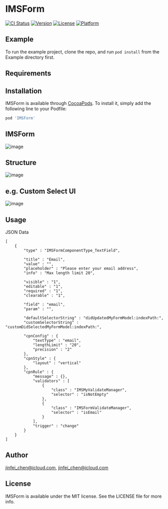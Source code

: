 # IMSForm

[![CI Status](https://img.shields.io/travis/jinfei_chen@icloud.com/IMSForm.svg?style=flat)](https://travis-ci.org/jinfei_chen@icloud.com/IMSForm)
[![Version](https://img.shields.io/cocoapods/v/IMSForm.svg?style=flat)](https://cocoapods.org/pods/IMSForm)
[![License](https://img.shields.io/cocoapods/l/IMSForm.svg?style=flat)](https://cocoapods.org/pods/IMSForm)
[![Platform](https://img.shields.io/cocoapods/p/IMSForm.svg?style=flat)](https://cocoapods.org/pods/IMSForm)

## Example

To run the example project, clone the repo, and run `pod install` from the Example directory first.

## Requirements

## Installation

IMSForm is available through [CocoaPods](https://cocoapods.org). To install
it, simply add the following line to your Podfile:

```ruby
pod 'IMSForm'
```

## IMSForm

![image](https://git.imshktech.com/ios/imsform/-/raw/Jenkins/images/IMSForm.png)

## Structure

![image](https://git.imshktech.com/ios/imsform/-/raw/Jenkins/images/structure.png)

## e.g. Custom Select UI

![image](https://git.imshktech.com/ios/imsform/-/raw/Jenkins/images/IMSFormSelectCell.png)

## Usage

JSON Data

```
[
    {
        "type" : "IMSFormComponentType_TextField",
        
        "title" : "Email",
        "value" : "",
        "placeholder" : "Please enter your email address",
        "info" : "Max length limit 20",
        
        "visible" : "1",
        "editable" : "1",
        "required" : "1",
        "clearable" : "1",
        
        "field" : "email",
        "param" : "",
        
        "defaultSelectorString" : "didUpdatedMyFormModel:indexPath:",
        "customSelectorString" : "customDidSelectedMyFormModel:indexPath:",
        
        "cpnConfig" : {
            "textType" : "email",
            "lengthLimit" : "20",
            "precision" : "2"
        },
        "cpnStyle" : {
            "layout" : "vertical"
        },
        "cpnRule" : {
            "message" : {},
            "validators" : [
                {
                    "class" : "IMSMyValidateManager",
                    "selector" : "isNotEmpty"
                },
                {
                    "class" : "IMSFormValidateManager",
                    "selector" : "isEmail"
                }
            ],
            "trigger" : "change"
        }
    }
]
```

## Author

jinfei_chen@icloud.com, jinfei_chen@icloud.com

## License

IMSForm is available under the MIT license. See the LICENSE file for more info.
